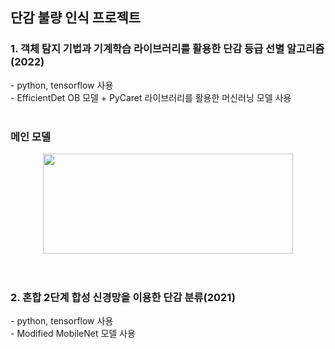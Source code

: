 <h2> 단감 불량 인식 프로젝트 </h2>
<h3> 1. 객체 탐지 기법과 기계학습 라이브러리를 활용한 단감 등급 선별 알고리즘(2022) </h3>
- python, tensorflow 사용 <br/>
- EfficientDet OB 모델 + PyCaret 라이브러리를 활용한 머신러닝 모델 사용 <br/>
<br/><h3> 메인 모델 </h3>
<div align="center">
  <img src="https://user-images.githubusercontent.com/39451858/206478065-1cf06e3d-89bb-4bc1-a8f9-d83a5d2a0d88.png"  width="400" height="160"/>
</div>
<br/>
<br/>

<h3> 2. 혼합 2단계 합성 신경망을 이용한 단감 분류(2021) </h3>
- python, tensorflow 사용 <br/>
- Modified MobileNet 모델 사용 <br/>
<br/>
<br/>
